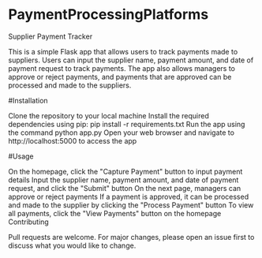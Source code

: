 # PaymentProcessingPlatforms
Supplier Payment Tracker

This is a simple Flask app that allows users to track payments made to suppliers. Users can input the supplier name, payment amount, and date of payment request to track payments. The app also allows managers to approve or reject payments, and payments that are approved can be processed and made to the suppliers.

#Installation

Clone the repository to your local machine
Install the required dependencies using pip: pip install -r requirements.txt
Run the app using the command python app.py
Open your web browser and navigate to http://localhost:5000 to access the app

#Usage

On the homepage, click the "Capture Payment" button to input payment details
Input the supplier name, payment amount, and date of payment request, and click the "Submit" button
On the next page, managers can approve or reject payments
If a payment is approved, it can be processed and made to the supplier by clicking the "Process Payment" button
To view all payments, click the "View Payments" button on the homepage
Contributing

Pull requests are welcome. For major changes, please open an issue first to discuss what you would like to change.





